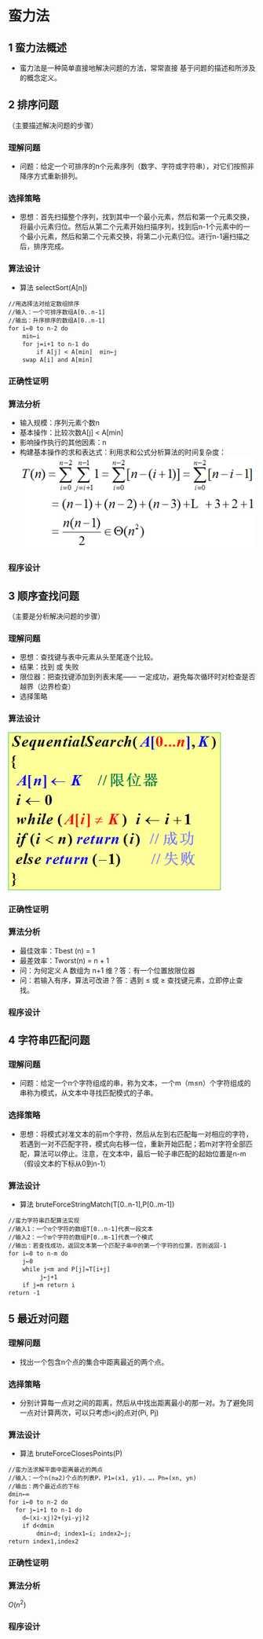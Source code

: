# 蛮力法
## 1 蛮力法概述
* 蛮力法是一种简单直接地解决问题的方法，常常直接 基于问题的描述和所涉及的概念定义。

## 2 排序问题
（主要描述解决问题的步骤）
### 理解问题
* 问题：给定一个可排序的n个元素序列（数字、字符或字符串），对它们按照非降序方式重新排列。

### 选择策略
* 思想：首先扫描整个序列，找到其中一个最小元素，然后和第一个元素交换，将最小元素归位。然后从第二个元素开始扫描序列，找到后n-1个元素中的一个最小元素，然后和第二个元素交换，将第二小元素归位。进行n-1遍扫描之后，排序完成。
### 算法设计

* 算法 selectSort(A[n])
```
//用选择法对给定数组排序
//输入：一个可排序数组A[0..n-1]
//输出：升序排序的数组A[0..n-1]
for i←0 to n-2 do
    min←i
    for j=i+1 to n-1 do
        if A[j] < A[min]  min←j
    swap A[i] and A[min]
```	
### 正确性证明

### 算法分析
* 输入规模：序列元素个数n
* 基本操作：比较次数A[j] < A[min]
* 影响操作执行的其他因素：n
* 构建基本操作的求和表达式：利用求和公式分析算法的时间复杂度：
![](image/排序算法.png)

### 程序设计

## 3 顺序查找问题
（主要是分析解决问题的步骤）
### 理解问题
* 思想：查找键与表中元素从头至尾逐个比较。
* 结果：找到 或 失败
* 限位器：把查找键添加到列表末尾—— 一定成功，避免每次循环时对检查是否越界（边界检查）
* 选择策略

### 算法设计

![](image/蛮力法-顺序查找.png)


### 正确性证明

### 算法分析
* 最佳效率：Tbest (n)  = 1
* 最差效率：Tworst(n) = n + 1
* 问：为何定义 A 数组为 n+1 维？答：有一个位置放限位器
* 问：若输入有序，算法可改进？答：遇到 ≤ 或 ≥ 查找键元素，立即停止查找。

### 程序设计


## 4 字符串匹配问题
### 理解问题
* 问题：给定一个n个字符组成的串，称为文本，一个m（m≤n）个字符组成的串称为模式，从文本中寻找匹配模式的子串。
### 选择策略
* 思想：将模式对准文本的前m个字符，然后从左到右匹配每一对相应的字符，若遇到一对不匹配字符，模式向右移一位，重新开始匹配；若m对字符全部匹配，算法可以停止。注意，在文本中，最后一轮子串匹配的起始位置是n-m（假设文本的下标从0到n-1）
### 算法设计
* 算法 bruteForceStringMatch(T[0..n-1],P[0..m-1])
```
//蛮力字符串匹配算法实现
//输入1：一个n个字符的数组T[0..n-1]代表一段文本
//输入2：一个m个字符的数组P[0..m-1]代表一个模式
//输出：若查找成功，返回文本第一个匹配子串中的第一个字符的位置，否则返回-1
for i←0 to n-m do
    j←0
    while j<m and P[j]=T[i+j]
         j←j+1
    if j=m return i
return -1
```

## 5 最近对问题
### 理解问题
* 找出一个包含n个点的集合中距离最近的两个点。
### 选择策略
* 分别计算每一点对之间的距离，然后从中找出距离最小的那一对。为了避免同一点对计算两次，可以只考虑i<j的点对(Pi, Pj)
### 算法设计
* 算法 bruteForceClosesPoints(P)
```
//蛮力法求解平面中距离最近的两点
//输入：一个n(n≥2)个点的列表P，P1=(x1, y1)，…，Pn=(xn, yn)
//输出：两个最近点的下标
dmin←∞
for i←0 to n-2 do
  for j←i+1 to n-1 do
    d←(xi-xj)2+(yi-yj)2
    if d<dmin
        dmin←d; index1←i; index2←j;
return index1,index2
```
### 正确性证明
### 算法分析
$O(n^2)$
### 程序设计
